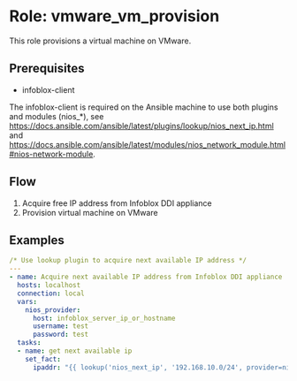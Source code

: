 # Role: vmware_vm_provision

This role provisions a virtual machine on VMware.

## Prerequisites
- infoblox-client

The infoblox-client is required on the Ansible machine to use both plugins and modules (nios_*), see
https://docs.ansible.com/ansible/latest/plugins/lookup/nios_next_ip.html and
https://docs.ansible.com/ansible/latest/modules/nios_network_module.html#nios-network-module.

## Flow

1. Acquire free IP address from Infoblox DDI appliance
2. Provision virtual machine on VMware

## Examples
```yaml
/* Use lookup plugin to acquire next available IP address */
---
- name: Acquire next available IP address from Infoblox DDI appliance
  hosts: localhost
  connection: local
  vars:
    nios_provider:
      host: infoblox_server_ip_or_hostname
      username: test
      password: test
  tasks:
  - name: get next available ip
    set_fact:
      ipaddr: "{{ lookup('nios_next_ip', '192.168.10.0/24', provider=nios_provider) }}"

```

